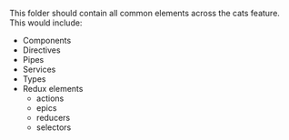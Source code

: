 This folder should contain all common elements across the cats feature. This would include:
- Components
- Directives
- Pipes
- Services
- Types
- Redux elements
  - actions
  - epics
  - reducers
  - selectors